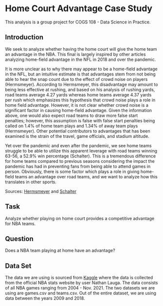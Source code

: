 # Home Court Advantage Case Study

This analysis is a group project for COGS 108 - Data Science in Practice.

## Introduction

We seek to analyze whether having the home court will give the home team an advantage in the NBA. This final is largely inspired by other articles analyzing home-field advantage in the NFL in 2018 and over the pandemic. 

It is more unclear as to why there may appear to be a home-field advantage in the NFL, but an intuitive estimate is that advantages stem from not being able to hear the snap count due to the effect of crowd noise on players (Hermsmeyer). According to Hermsmeyer, this disadvantage may amount to being less effective at rushing, and based on his analysis of rushing yards, road teams average 4.27 yards whereas home teams average 4.37 yards per rush which emphasizes this hypothesis that crowd noise plays a role in home field advantage. However, it is not clear whether crowd noise is a significant factor in causing home-field advantage. Given the information above, one would also expect road teams to draw more  false start penalties; however, this assumption is false with false start penalties being called on 1.4% of home team plays and 1.34% of away team plays (Hermsmeyer). Other potential contributors to advantages that has been examined is the strain of the travel, game officials, and stadium altitude. 

Yet over the pandemic and even after the pandemic, we see home teams struggle to be able to utilize this apparent leverage with road teams winning 63-56, a 52.9% win percentage (Schalter). This is a tremendous difference for home teams compared to previous seasons considering the impact the pandemic has had in preventing fans from being able to attend games in person. Obviously, there is some factor which plays a role in giving home-field teams an advantage over road teams, and we want to analyze how this translates in other sports.

Sources: [Hermsmeyer](https://fivethirtyeight.com/features/the-nfls-home-field-advantage-is-real-but-why/) and [Schalter](https://fivethirtyeight.com/features/fans-are-back-at-nfl-games-but-home-field-advantage-isnt-yet/)

## Task

Analyze whether playing on home court provides a competitive advantage for NBA teams.

## Question

Does a NBA team playing at home have an advantage?

## Data Set

The data we are using is sourced from [Kaggle](https://www.kaggle.com/nathanlauga/nba-games?select=games.csv) where the data is collected from the official NBA stats website by user Nathan Lauga. The data consists of all NBA games ranging from 2004 - Nov. 2021. The two datasets we are using are games.csv and teams.csv. Out of the entire dataset, we are using data between the years 2009 and 2018.